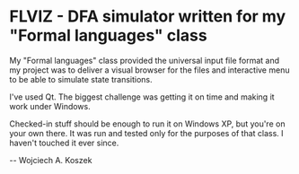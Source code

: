 FLVIZ - DFA simulator written for my "Formal languages" class
=============================================================

My "Formal languages" class provided the universal input file
format and my project was to deliver a visual browser for the
files and interactive menu to be able to simulate state
transitions.

I've used Qt. The biggest challenge was getting it on time and
making it work under Windows.

Checked-in stuff should be enough to run it on Windows XP, but
you're on your own there. It was run and tested only for the
purposes of that class. I haven't touched it ever since.

-- Wojciech A. Koszek
